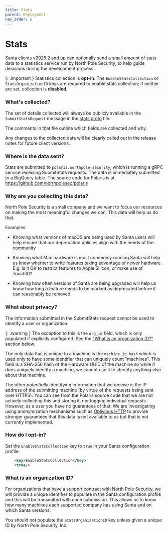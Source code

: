 ```yaml
---
title: Stats
parent: Deployment
nav_order: 6
---
```


# Stats

Santa clients v2025.2 and up can optionally send a small amount of stats data to
a statistics service run by North Pole Security, to help guide decisions during
the development process.

{: .important }
Statistics collection is **opt-in**. The `EnableStatsCollection` or
`StatsOrganizationID` keys are required to enable stats collection; if neither
are set, collection is **disabled**.

### What's collected?

The set of details collected will always be publicly available in the
`SubmitStatsRequest` message in the
[stats proto](https://github.com/northpolesec/protos/blob/main/stats/v1.proto#L17)
file.

The comments in that file outline which fields are collected and why.

Any changes to the collected data will be clearly called out in the release
notes for future client versions.

### Where is the data sent?

Stats are submitted to `polaris.northpole.security`, which is running a gRPC
service receiving SubmitStats requests. The data is immediately submitted to a
BigQuery table. The source code for Polaris is at
https://github.com/northpolesec/polaris

### Why are you collecting this data?

North Pole Security is a small company and we want to focus our resources on
making the most meaningful changes we can. This data will help us do that.

Examples:

* Knowing what versions of macOS are being used by Santa users will help
  ensure that our deprecation policies align with the needs of the community

* Knowing what Mac hardware is most commonly running Santa will help us
  know whether to write features taking advantage of newer hardware. E.g.
  is it OK to restrict features to Apple Silicon, or make use of TouchID?

* Knowing how often versions of Santa are being upgraded will help us know
  how long a feature needs to be marked as deprecated before it can
  reasonably be removed.

### What about privacy?

The information submitted in the SubmitStats request cannot be used to
identify a user or organization.

{: .warning }
The exception to this is the `org_id` field, which is only populated if
explicitly configured. See the
["What is an organization ID?"](#what-is-an-organization-id) section below.

The only data that is unique to a machine is the `machine_id_hash` which is used
only to have some identifier that can uniquely count "machines". This field is
a SHA-256 hash of the Hardware UUID of the machine so while it does uniquely
identify a machine, we cannot use it to identify anything else about that
machine.

The other _potentially_ identifying information that we receive is the IP
address of the submitting machine (by virtue of the requests being sent over
HTTPS). You can see from the Polaris source code that we are not actively
collecting this and storing it, nor logging individual requests. However, as a
user you have no guarantees of that. We are investigating using anonymization
mechanisms such as [Oblivious HTTP](https://datatracker.ietf.org/doc/rfc9458/)
to provide stronger guarantees that this data is not available to us but that is
not currently implemented.

### How do I opt-in?

Set the `EnableStatsCollection` key to `true` in your Santa configuration
profile:

```xml
    <key>EnableStatsCollection</key>
    <true/>
```

### What is an organization ID?

For organizations that have a support contract with North Pole Security, we will
provide a unique identifier to populate in the Santa configuration profile and
this will be transmitted with each submission. This allows us to know how many
machines each supported company has using Santa and on which Santa versions.

You should not populate the `StatsOrganizationID` key unless given a unique ID
by North Pole Security, Inc.

